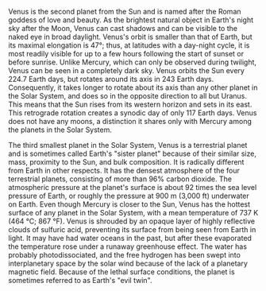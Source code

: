 Venus is the second planet from the Sun and is named after the Roman goddess of love and beauty. As the brightest natural object in Earth's night sky after the Moon, Venus can cast shadows and can be visible to the naked eye in broad daylight. Venus's orbit is smaller than that of Earth, but its maximal elongation is 47°; thus, at latitudes with a day-night cycle, it is most readily visible for up to a few hours following the start of sunset or before sunrise. Unlike Mercury, which can only be observed during twilight, Venus can be seen in a completely dark sky. Venus orbits the Sun every 224.7 Earth days, but rotates around its axis in 243 Earth days. Consequently, it takes longer to rotate about its axis than any other planet in the Solar System, and does so in the opposite direction to all but Uranus. This means that the Sun rises from its western horizon and sets in its east. This retrograde rotation creates a synodic day of only 117 Earth days. Venus does not have any moons, a distinction it shares only with Mercury among the planets in the Solar System.

The third smallest planet in the Solar System, Venus is a terrestrial planet and is sometimes called Earth's "sister planet" because of their similar size, mass, proximity to the Sun, and bulk composition. It is radically different from Earth in other respects. It has the densest atmosphere of the four terrestrial planets, consisting of more than 96% carbon dioxide. The atmospheric pressure at the planet's surface is about 92 times the sea level pressure of Earth, or roughly the pressure at 900 m (3,000 ft) underwater on Earth. Even though Mercury is closer to the Sun, Venus has the hottest surface of any planet in the Solar System, with a mean temperature of 737 K (464 °C; 867 °F). Venus is shrouded by an opaque layer of highly reflective clouds of sulfuric acid, preventing its surface from being seen from Earth in light. It may have had water oceans in the past, but after these evaporated the temperature rose under a runaway greenhouse effect. The water has probably photodissociated, and the free hydrogen has been swept into interplanetary space by the solar wind because of the lack of a planetary magnetic field. Because of the lethal surface conditions, the planet is sometimes referred to as Earth's "evil twin".